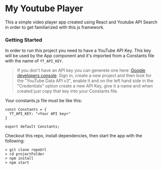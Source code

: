 # My Youtube Player

This a simple video player app created using React and Youtube API Search in order to get familiarized with this js framework.

### Getting Started

In order to run this project you need to have a YouTube API Key. This key will be used by the App component and it's imported from a Constants file with the name of `YT_API_KEY`.

>If you don't have an API key you can generete one here: [Google developers console](https://console.developers.google.com). Sign in, create a new project and then look for the "YouTube Data API v3", enable it and on the left hand side in the "Credentials" option create a new API Key, give it a name and when created just copy that key into your Constants file.

Your constants.js file must be like this:

```
const Constants = {
  YT_API_KEY: "<Your API key>"
}

export default Constants;
```

Checkout this repo, install dependencies, then start the app with the following:

```
> git clone repoUrl
> cd projectFolder
> npm install
> npm start
```
